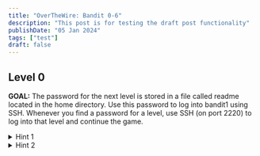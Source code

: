 ```yaml
---
title: "OverTheWire: Bandit 0-6"
description: "This post is for testing the draft post functionality"
publishDate: "05 Jan 2024"
tags: ["test"]
draft: false
---
```


## Level 0
**GOAL:** The password for the next level is stored in a file called readme located in the home directory. Use this password to log into bandit1 using SSH. Whenever you find a password for a level, use SSH (on port 2220) to log into that level and continue the game.

<details>
  <summary>Hint 1</summary>
  <p>Epcot is a theme park at Walt Disney World Resort featuring exciting attractions, international pavilions, award-winning fireworks and seasonal special events.</p>
</details>

<details>
  <summary>Hint 2</summary>
  <p>Epcot is a theme park at Walt Disney World Resort featuring exciting attractions, international pavilions, award-winning fireworks and seasonal special events.</p>
</details>